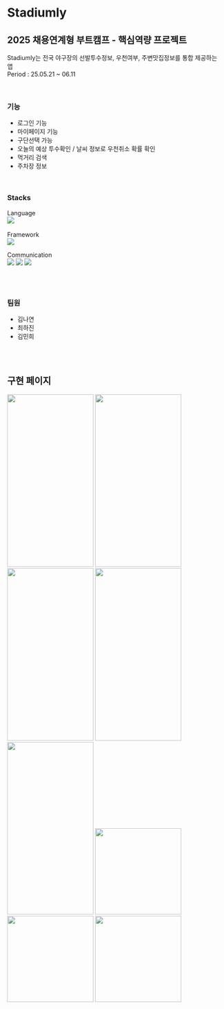 # Stadiumly
## 2025 채용연계형 부트캠프 - 핵심역량 프로젝트

Stadiumly는 전국 야구장의 선발투수정보, 우천여부, 주변맛집정보를 통합 제공하는 앱
<br/>
Period : 25.05.21 ~ 06.11
<br/>

<br/>

### 기능
- 로그인 기능
- 마이페이지 기능
- 구단선택 가능
- 오늘의 예상 투수확인 / 날씨 정보로 우천취소 확률 확인 
- 먹거리 검색
- 주차장 정보 




<br/>

### Stacks

Language
<br/>
<img src="https://img.shields.io/badge/swift-%23FA7343.svg?&style=for-the-badge&logo=swift&logoColor=white" />
<br/>
<br/>
Framework
<br/>
<img src="https://img.shields.io/badge/uikit-%232396F3.svg?&style=for-the-badge&logo=uikit&logoColor=white" />

Communication
<br/>
<img src="https://img.shields.io/badge/github-%23181717.svg?&style=for-the-badge&logo=github&logoColor=white" />
<img src="https://img.shields.io/badge/figma-%23F24E1E.svg?&style=for-the-badge&logo=figma&logoColor=white" />
<img src="https://img.shields.io/badge/notion-%23000000.svg?&style=for-the-badge&logo=notion&logoColor=white" />


<br/>
<br/>


### 팀원 
- 김나연
- 최하진
- 김민희

<br/>
<br/>


## 구현 페이지 

<img src="https://github.com/user-attachments/assets/dc549e7f-e837-4959-b497-f652680862ca" width="200" height="400"/>
<img src="https://github.com/user-attachments/assets/b3165f1b-6c67-475a-99f2-97775232e511" width="200" height="400"/>
<img src="https://github.com/user-attachments/assets/eeab603b-5526-4c07-8bce-9b0e06d6093e" width="200" height="400"/>
<img src="https://github.com/user-attachments/assets/a27593e3-4f43-40dd-9b3c-ed399a0d09d8" width="200" height="400"/>
<br/>
<img src="https://github.com/user-attachments/assets/48252daa-9afa-4615-a741-3a6bbd322cfa" width="200" height="400"/>
<img src="https://github.com/user-attachments/assets/2f63cdde-ec14-446e-bae2-ca2dc0e94198" width="200" hieght="400"/>
<img src="https://github.com/user-attachments/assets/e01d146d-42d9-4a4a-99f5-14fe2a177f8f" width="200" hieght="400"/>
<img src="https://github.com/user-attachments/assets/ec2c8690-df25-4a53-bef1-daeb6756ba3c" width="200" hieght="400"/>






